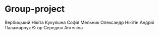 # Group-project
Вербицький Нікіта
Кукуяшна Софія
Мельник Олександр
Нікітін Андрій
Паламарчук Єгор
Середюк Ангеліна
